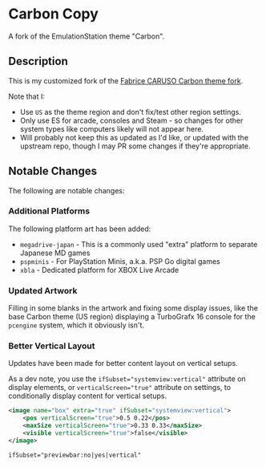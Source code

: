 # Carbon Copy

A fork of the EmulationStation theme "Carbon".

## Description

This is my customized fork of the [Fabrice CARUSO Carbon theme fork](https://github.com/fabricecaruso/es-theme-carbon).

Note that I:

* Use `US` as the theme region and don't fix/test other region settings.
* Only use ES for arcade, consoles and Steam - so changes for other system types like computers likely will not appear here.
* Will probably not keep this as updated as I'd like, or updated with the upstream repo, though I may PR some changes if they're appropriate.

## Notable Changes

The following are notable changes:

### Additional Platforms

The following platform art has been added:

* `megadrive-japan` - This is a commonly used "extra" platform to separate Japanese MD games
* `pspminis` - For PlayStation Minis, a.k.a. PSP Go digital games
* `xbla` - Dedicated platform for XBOX Live Arcade

### Updated Artwork

Filling in some blanks in the artwork and fixing some display issues, like the base Carbon theme (US region) displaying a TurboGrafx 16 console for the `pcengine` system, which it obviously isn't.

### Better Vertical Layout

Updates have been made for better content layout on vertical setups.

As a dev note, you use the `ifSubset="systemview:vertical"` attribute on display elements, or `verticalScreen="true"` attribute on settings, to conditionally display content for vertical setups.

```xml
<image name="box" extra="true" ifSubset="systemview:vertical">
    <pos verticalScreen="true">0.5 0.22</pos>
    <maxSize verticalScreen="true">0.33 0.33</maxSize>
    <visible verticalScreen="true">false</visible>
</image>
```

`ifSubset="previewbar:no|yes|vertical"`